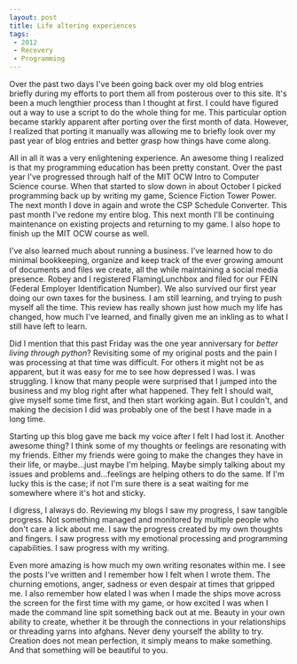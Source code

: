 ```yaml
---
layout: post
title: Life altering experiences
tags: 
 - 2012
 - Recovery
 - Programming  
---
```


Over the past two days I've been going back over my old blog entries briefly during my efforts to port them all from posterous over to this site. It's been a much lengthier process than I thought at first. I could have figured out a way to use a script to do the whole thing for me. This particular option became starkly apparent after porting over the first month of data. However, I realized that porting it manually was allowing me to briefly look over my past year of blog entries and better grasp how things have come along.

All in all it was a very enlightening experience. An awesome thing I realized is that my programming education has been pretty constant. Over the past year I've progressed through half of the MIT OCW Intro to Computer Science course. When that started to slow down in about October I picked programming back up by writing my game, Science Fiction Tower Power. The next month I dove in again and wrote the CSP Schedule Converter. This past month I've redone my entire blog. This next month I'll be continuing maintenance on existing projects and returning to my game. I also hope to finish up the MIT OCW course as well.

I've also learned much about running a business. I've learned how to do minimal bookkeeping, organize and keep track of the ever growing amount of documents and files we create, all the while maintaining a social media presence. Robey and I registered FlamingLunchbox and filed for our FEIN (Federal Employer Identification Number). We also survived our first year doing our own taxes for the business. I am still learning, and trying to push myself all the time. This review has really shown just how much my life has changed, how much I've learned, and finally given me an inkling as to what I still have left to learn.

Did I mention that this past Friday was the one year anniversary for *better living through python*?  Revisiting some of my original posts and the pain I was processing at that time was difficult. For others it might not be as apparent, but it was easy for me to see how depressed I was.  I was struggling.  I know that many people were surprised that I jumped into the business and my blog right after what happened.  They felt I should wait, give myself some time first, and then start working again.  But I couldn't, and making the decision I did was probably one of the best I have made in a long time.  

Starting up this blog gave me back my voice after I felt I had lost it.  Another awesome thing?  I think some of my thoughts or feelings are resonating with my friends.  Either my friends were going to make the changes they have in their life, or maybe...just maybe I'm helping.  Maybe simply talking about my issues and problems and...feelings are helping others to do the same.  If I'm lucky this is the case; if not I'm sure there is a seat waiting for me somewhere where it's hot and sticky.  

I digress, I always do.  Reviewing my blogs I saw my progress, I saw tangible progress.  Not something managed and monitored by multiple people who don't care a lick about me.  I saw the progress created by my own thoughts and fingers.  I saw progress with my emotional processing and programming capabilities.  I saw progress with my writing.  

Even more amazing is how much my own writing resonates within me.  I see the posts I've written and I remember how I felt when I wrote them.  The churning emotions, anger, sadness or even despair at times that gripped me.  I also remember how elated I was when I made the ships move across the screen for the first time with my game, or how excited I was when I made the command line spit something back out at me.  Beauty in your own ability to create, whether it be through the connections in your relationships or threading yarns into afghans.  Never deny yourself the ability to try.  Creation does not mean perfection, it simply means to make something.  And that something will be beautiful to you.  


